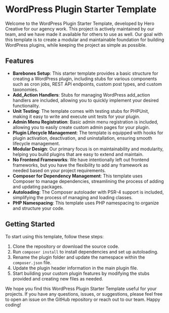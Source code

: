 # WordPress Plugin Starter Template

Welcome to the WordPress Plugin Starter Template, developed by Hero Creative for our agency work. This project is actively maintained by our team, and we have made it available for others to use as well. Our goal with this template is to create a modular and maintainable foundation for building WordPress plugins, while keeping the project as simple as possible.

## Features

- **Barebones Setup**: This starter template provides a basic structure for creating a WordPress plugin, including stubs for various components such as cron jobs, REST API endpoints, custom post types, and custom taxonomies.
- **Add_Action Handlers**: Stubs for managing WordPress add_action handlers are included, allowing you to quickly implement your desired functionality.
- **Unit Testing**: The template comes with testing stubs for PHPUnit, making it easy to write and execute unit tests for your plugin.
- **Admin Menu Registration**: Basic admin menu registration is included, allowing you to easily create custom admin pages for your plugin.
- **Plugin Lifecycle Management**: The template is equipped with hooks for plugin activation, deactivation, and uninstallation, ensuring smooth lifecycle management.
- **Modular Design**: Our primary focus is on maintainability and modularity, helping you build plugins that are easy to extend and maintain.
- **No Frontend Frameworks**: We have intentionally left out frontend frameworks, but you have the flexibility to add any framework as needed based on your project requirements.
- **Composer for Dependency Management**: This template uses Composer to manage dependencies, streamlining the process of adding and updating packages.
- **Autoloading**: The Composer autoloader with PSR-4 support is included, simplifying the process of managing and loading classes.
- **PHP Namespacing**: This template uses PHP namespacing to organize and structure your code.

## Getting Started

To start using this template, follow these steps:

1. Clone the repository or download the source code.
2. Run `composer install` to install dependencies and set up autoloading.
3. Rename the plugin folder and update the namespace within the `composer.json` file.
4. Update the plugin header information in the main plugin file.
5. Start building your custom plugin features by modifying the stubs provided and creating new files as needed.

We hope you find this WordPress Plugin Starter Template useful for your projects. If you have any questions, issues, or suggestions, please feel free to open an issue on the GitHub repository or reach out to our team. Happy coding!